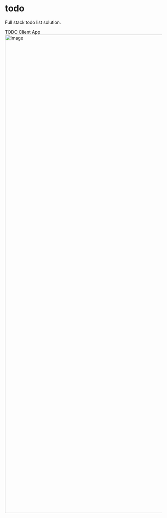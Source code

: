 # todo
Full stack todo list solution.

TODO Client App
<img width="1539" alt="image" src="https://github.com/exceptionalexception/todo/assets/73133805/2660c7d4-f2d0-4cb6-b2db-4b73f1447a2b">


